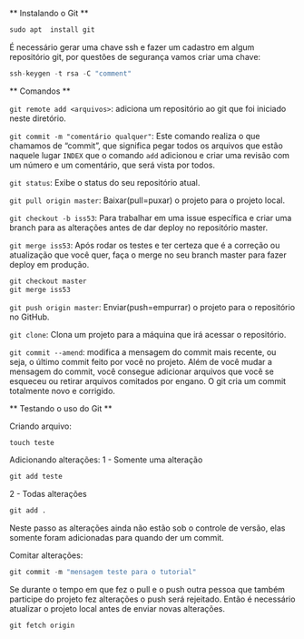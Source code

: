 
** Instalando o Git **

```python
sudo apt  install git
```
É necessário gerar uma chave ssh e fazer um cadastro em algum repositório git, por questões de segurança vamos criar uma chave:

```python
ssh-keygen -t rsa -C "comment"
```


** Comandos **

```git remote add <arquivos>```: adiciona um repositório ao git que foi iniciado neste diretório.

```git commit -m "comentário qualquer"```: Este comando realiza o que chamamos de “commit”, que significa pegar todos os arquivos que estão naquele lugar ```INDEX``` que o comando ```add``` adicionou e criar uma revisão com um número e um comentário, que será vista por todos.

```git status```: Exibe o status do seu repositório atual.

```git pull origin master```: Baixar(pull=puxar) o projeto para o projeto local.

```git checkout -b iss53```: Para trabalhar em uma issue específica e criar uma branch para as alterações antes de dar deploy no repositório master.

```git merge iss53```: Após rodar os testes e ter certeza que é a correção ou atualização que você quer, faça o merge no seu branch master para fazer deploy em produção.

```python
git checkout master
git merge iss53
```

```git push origin master```: Enviar(push=empurrar) o projeto para o repositório no GitHub.

```git clone```: Clona um projeto para a máquina que irá acessar o repositório.

```git commit --amend```: modifica a mensagem do commit mais recente, ou seja, o último commit feito por você no projeto. Além de você mudar a mensagem do commit, você consegue adicionar arquivos que você se esqueceu ou retirar arquivos comitados por engano. O git cria um commit totalmente novo e corrigido.

** Testando o uso do Git **

Criando arquivo:

```python
touch teste
```

Adicionando alterações:
1 - Somente uma alteração

```python
git add teste
```
2 - Todas alterações
```python
git add .
```

Neste passo as alterações ainda não estão sob o controle de versão, elas somente foram adicionadas para quando der um commit.

Comitar alterações:

```python
git commit -m "mensagem teste para o tutorial"
```

Se durante o tempo em que fez o pull e o push outra pessoa que também participe do projeto fez alterações o push será rejeitado. Então é necessário atualizar o projeto local antes de enviar novas alterações.

```python
git fetch origin
```
